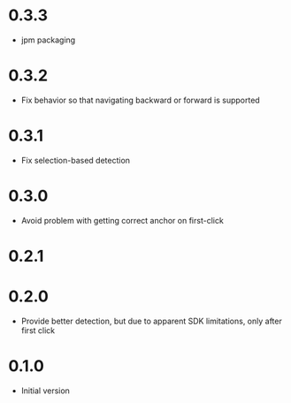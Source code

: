 # 0.3.3
- jpm packaging

# 0.3.2
- Fix behavior so that navigating backward or forward is supported

# 0.3.1
- Fix selection-based detection

# 0.3.0
- Avoid problem with getting correct anchor on first-click

# 0.2.1
# 0.2.0
- Provide better detection, but due to apparent SDK limitations, only after first click

# 0.1.0
- Initial version
